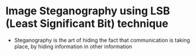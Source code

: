 # Image Steganography using LSB (Least Significant Bit) technique
* Steganography is the art of hiding the fact that communication is taking place, by hiding information in other information

